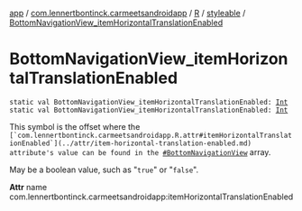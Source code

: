 [app](../../../index.md) / [com.lennertbontinck.carmeetsandroidapp](../../index.md) / [R](../index.md) / [styleable](index.md) / [BottomNavigationView_itemHorizontalTranslationEnabled](./-bottom-navigation-view_item-horizontal-translation-enabled.md)

# BottomNavigationView_itemHorizontalTranslationEnabled

`static val BottomNavigationView_itemHorizontalTranslationEnabled: `[`Int`](https://kotlinlang.org/api/latest/jvm/stdlib/kotlin/-int/index.html)
`static val BottomNavigationView_itemHorizontalTranslationEnabled: `[`Int`](https://kotlinlang.org/api/latest/jvm/stdlib/kotlin/-int/index.html)

This symbol is the offset where the ``[`com.lennertbontinck.carmeetsandroidapp.R.attr#itemHorizontalTranslationEnabled`](../attr/item-horizontal-translation-enabled.md) attribute's value can be found in the ``[`#BottomNavigationView`](-bottom-navigation-view.md) array.

May be a boolean value, such as "`true`" or "`false`".

**Attr**
name com.lennertbontinck.carmeetsandroidapp:itemHorizontalTranslationEnabled

